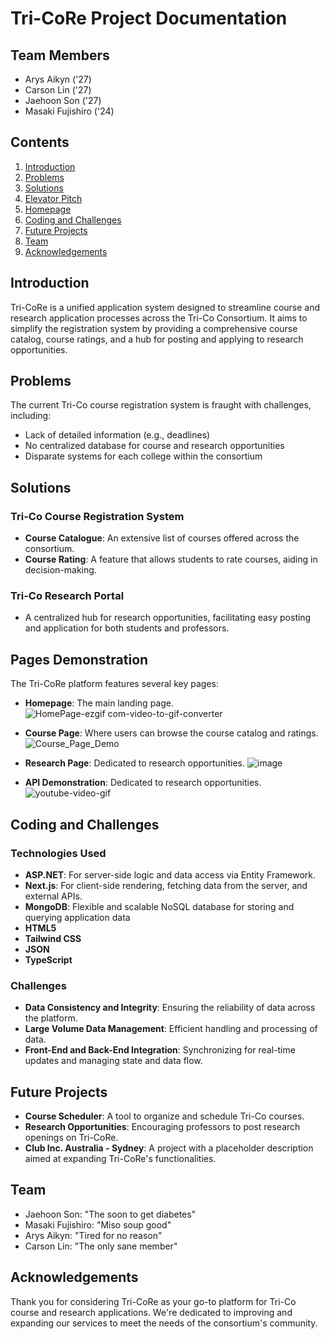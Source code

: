 # Tri-CoRe Project Documentation

## Team Members
- Arys Aikyn ('27)
- Carson Lin ('27)
- Jaehoon Son ('27)
- Masaki Fujishiro ('24)

## Contents
1. [Introduction](#introduction)
2. [Problems](#problems)
3. [Solutions](#solutions)
4. [Elevator Pitch](#elevator-pitch)
5. [Homepage](#homepage)
6. [Coding and Challenges](#coding-and-challenges)
7. [Future Projects](#future-projects)
8. [Team](#team)
9. [Acknowledgements](#acknowledgements)

## Introduction
Tri-CoRe is a unified application system designed to streamline course and research application processes across the Tri-Co Consortium. It aims to simplify the registration system by providing a comprehensive course catalog, course ratings, and a hub for posting and applying to research opportunities.

## Problems
The current Tri-Co course registration system is fraught with challenges, including:
- Lack of detailed information (e.g., deadlines)
- No centralized database for course and research opportunities
- Disparate systems for each college within the consortium


## Solutions
### Tri-Co Course Registration System
- **Course Catalogue**: An extensive list of courses offered across the consortium.
- **Course Rating**: A feature that allows students to rate courses, aiding in decision-making.

### Tri-Co Research Portal
- A centralized hub for research opportunities, facilitating easy posting and application for both students and professors.

## Pages Demonstration
The Tri-CoRe platform features several key pages:
- **Homepage**: The main landing page.
![HomePage-ezgif com-video-to-gif-converter](https://github.com/Lstsk/TriCo-Hackathon/assets/72486278/fb2936e5-6b53-4beb-87ae-6bd193ed853e)
  
- **Course Page**: Where users can browse the course catalog and ratings.
![Course_Page_Demo](https://github.com/Lstsk/TriCo-Hackathon/assets/72486278/915844e7-a037-42b5-8d50-87bb541ca561)

- **Research Page**: Dedicated to research opportunities.
![image](https://github.com/Lstsk/TriCo-Hackathon/assets/72486278/32975a98-9970-4646-8032-767adcd4a413)

- **API Demonstration**: Dedicated to research opportunities.
![youtube-video-gif](https://github.com/Lstsk/TriCo-Hackathon/assets/72486278/28005d84-4f73-4ef9-902e-affeafe6d43f)


## Coding and Challenges
### Technologies Used
- **ASP.NET**: For server-side logic and data access via Entity Framework.
- **Next.js**: For client-side rendering, fetching data from the server, and external APIs.
- **MongoDB**: Flexible and scalable NoSQL database for storing and querying application data
- **HTML5**
- **Tailwind CSS**
- **JSON**
- **TypeScript**

### Challenges
- **Data Consistency and Integrity**: Ensuring the reliability of data across the platform.
- **Large Volume Data Management**: Efficient handling and processing of data.
- **Front-End and Back-End Integration**: Synchronizing for real-time updates and managing state and data flow.

## Future Projects
- **Course Scheduler**: A tool to organize and schedule Tri-Co courses.
- **Research Opportunities**: Encouraging professors to post research openings on Tri-CoRe.
- **Club Inc. Australia - Sydney**: A project with a placeholder description aimed at expanding Tri-CoRe's functionalities.

## Team
- Jaehoon Son: "The soon to get diabetes"
- Masaki Fujishiro: "Miso soup good"
- Arys Aikyn: "Tired for no reason"
- Carson Lin: "The only sane member"

## Acknowledgements
Thank you for considering Tri-CoRe as your go-to platform for Tri-Co course and research applications. We're dedicated to improving and expanding our services to meet the needs of the consortium's community.


